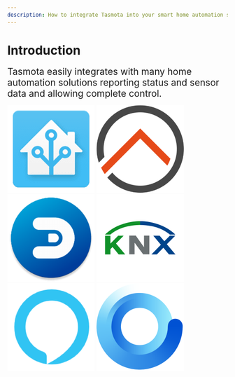 ```yaml
---
description: How to integrate Tasmota into your smart home automation system
---
```

# Introduction
<div style="font-size:150%;">
Tasmota easily integrates with many home automation solutions reporting status and sensor data and allowing complete control.
</div>



<p></p>

[![HomeAssistant](_media/logo/home-assistant.png)](Home-Assistant.md) 
[![openHAB](_media/logo/openhab.png)](openHAB.md) 
[![Domoticz](_media/logo/domoticz.png)](Domoticz.md) 
[![KNX](_media/logo/knx.png)](KNX.md)
[![Alexa](_media/logo/alexa.png)](Alexa.md)
[![Gladys Assistant](_media/logo/gladys.png)](GladysAssistant.md)
